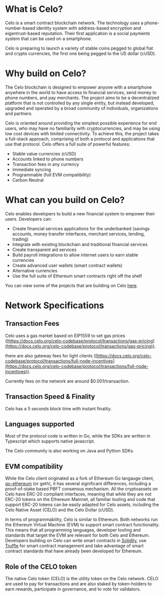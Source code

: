 # What is Celo?

Celo is a smart contract blockchain network. The technology uses a phone-number-based identity system with address-based encryption and eigentrust-based reputation. Their first application is a social payments system that can be used on a smartphone.

Celo is preparing to launch a variety of stable coins pegged to global fiat and crypto currencies, the first one being pegged to the US dollar (cUSD).

# Why build on Celo?

The Celo blockchain is designed to empower anyone with a smartphone anywhere in the world to have access to financial services, send money to phone numbers, and pay merchants. The project aims to be a decentralized platform that is not controlled by any single entity, but instead developed, upgraded and operated by a broad community of individuals, organizations and partners.

Celo is oriented around providing the simplest possible experience for end users, who may have no familiarity with cryptocurrencies, and may be using low cost devices with limited connectivity. To achieve this, the project takes a full-stack approach, comprising of both a protocol and applications that use that protocol. Celo offers a full suite of powerful features:

* Stable value currencies (cUSD)
* Accounts linked to phone numbers
* Transaction fees in any currency
* Immediate syncing
* Programmable (full EVM compatibility)
* Carbon Neutral

# What can you build on Celo?

Celo enables developers to build a new financial system to empower their users. Developers can:
* Create financial services applications for the underbanked (savings accounts, money transfer interfaces, merchant services, lending, trading)
* Integrate with existing blockchain and traditional financial services
* Create transparent aid services
* Build payroll integrations to allow internet users to earn stable currencies
* Create advanced user wallets (smart contract wallets) 
* Alternative currencies 
* Use the full suite of Ethereum smart contracts right off the shelf

You can view some of the projects that are building on Celo [here](https://docs.celo.org/developer-guide/overview/celo-dapp-gallery).

# Network Specifications

## Transaction Fees

Celo uses a gas market based on EIP1559 to set gas prices ([https://docs.celo.org/celo-codebase/protocol/transactions/gas-pricing](https://docs.celo.org/celo-codebase/protocol/transactions/gas-pricing)).

there are also gateway fees for light clients ([https://docs.celo.org/celo-codebase/protocol/transactions/full-node-incentives](https://docs.celo.org/celo-codebase/protocol/transactions/full-node-incentives)).

Currently fees on the network are around $0.001/transaction.

## Transaction Speed & Finality

Celo has a 5 seconds block time with instant finality.

## Languages supported

Most of the protocol code is written in Go, while the SDKs are written in Typescript which supports native javascript.

The Celo community is also working on Java and Python SDKs.

## EVM compatibility

While the Celo client originated as a fork of Ethereum Go langauge client, [go-ethereum](https://github.com/ethereum/go-ethereum) (or geth), it has several significant differences, including a proof-of-stake based PBFT consensus mechanism. All the cryptoassets on Celo have ERC-20 compliant interfaces, meaning that while they are not ERC-20 tokens on the Ethereum Mainnet, all familiar tooling and code that support ERC-20 tokens can be easily adapted for Celo assets, including the Celo Native Asset (CELO) and the Celo Dollar (cUSD).

In terms of programmability, Celo is similar to Ethereum. Both networks run the Ethereum Virtual Machine (EVM) to support smart contract functionality. This means that all programming languages, developer tooling and standards that target the EVM are relevant for both Celo and Ethereum. Developers building on Celo can write smart contracts in [Solidity](https://solidity.readthedocs.io/en/latest/), use [Truffle](https://www.trufflesuite.com/) for smart contract management and take advantage of smart contract standards that have already been developed for Ethereum.

## Role of the CELO token

The native Celo token (CELO) is the utility token on the Celo network. CELO are used to pay for transactions and are also staked by token-holders to earn rewards, participate in governance, and to vote for validators.

